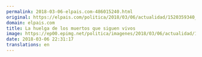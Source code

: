 ```yaml
---
permalink: 2018-03-06-elpais.com-486015240.html
original: https://elpais.com/politica/2018/03/06/actualidad/1520359340_337032.html#?ref=rss&format=simple&link=link
domain: elpais.com
title: La huelga de los muertos que siguen vivos
image: https://ep00.epimg.net/politica/imagenes/2018/03/06/actualidad/1520359340_337032_1520366192_rrss_normal.jpg
date: 2018-03-06 22:31:17
translations: en
---
```


